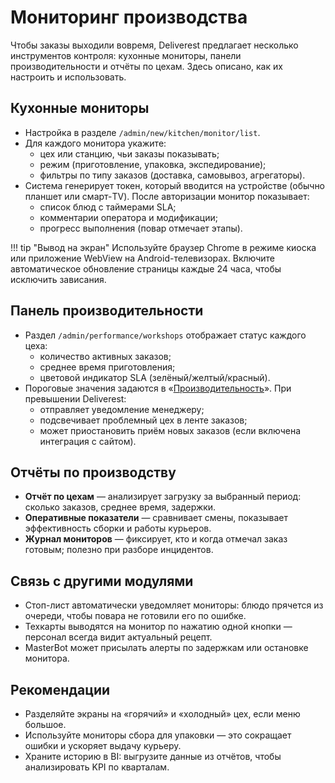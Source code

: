 # Мониторинг производства

Чтобы заказы выходили вовремя, Deliverest предлагает несколько инструментов контроля: кухонные мониторы, панели производительности и отчёты по цехам. Здесь описано, как их настроить и использовать.

## Кухонные мониторы

- Настройка в разделе `/admin/new/kitchen/monitor/list`.
- Для каждого монитора укажите:
  - цех или станцию, чьи заказы показывать;
  - режим (приготовление, упаковка, экспедирование);
  - фильтры по типу заказов (доставка, самовывоз, агрегаторы).
- Система генерирует токен, который вводится на устройстве (обычно планшет или смарт-TV). После авторизации монитор показывает:
  - список блюд с таймерами SLA;
  - комментарии оператора и модификации;
  - прогресс выполнения (повар отмечает этапы).

!!! tip "Вывод на экран"
    Используйте браузер Chrome в режиме киоска или приложение WebView на Android-телевизорах. Включите автоматическое обновление страницы каждые 24 часа, чтобы исключить зависания.

## Панель производительности

- Раздел `/admin/performance/workshops` отображает статус каждого цеха:
  - количество активных заказов;
  - среднее время приготовления;
  - цветовой индикатор SLA (зелёный/желтый/красный).
- Пороговые значения задаются в «[Производительность](../settings/performance.md)». При превышении Deliverest:
  - отправляет уведомление менеджеру;
  - подсвечивает проблемный цех в ленте заказов;
  - может приостановить приём новых заказов (если включена интеграция с сайтом).

## Отчёты по производству

- **Отчёт по цехам** — анализирует загрузку за выбранный период: сколько заказов, среднее время, задержки.
- **Оперативные показатели** — сравнивает смены, показывает эффективность сборки и работы курьеров.
- **Журнал мониторов** — фиксирует, кто и когда отмечал заказ готовым; полезно при разборе инцидентов.

## Связь с другими модулями

- Стоп-лист автоматически уведомляет мониторы: блюдо прячется из очереди, чтобы повара не готовили его по ошибке.
- Техкарты выводятся на монитор по нажатию одной кнопки — персонал всегда видит актуальный рецепт.
- MasterBot может присылать алерты по задержкам или остановке монитора.

## Рекомендации

- Разделяйте экраны на «горячий» и «холодный» цех, если меню большое.
- Используйте мониторы сбора для упаковки — это сокращает ошибки и ускоряет выдачу курьеру.
- Храните историю в BI: выгрузите данные из отчётов, чтобы анализировать KPI по кварталам.
